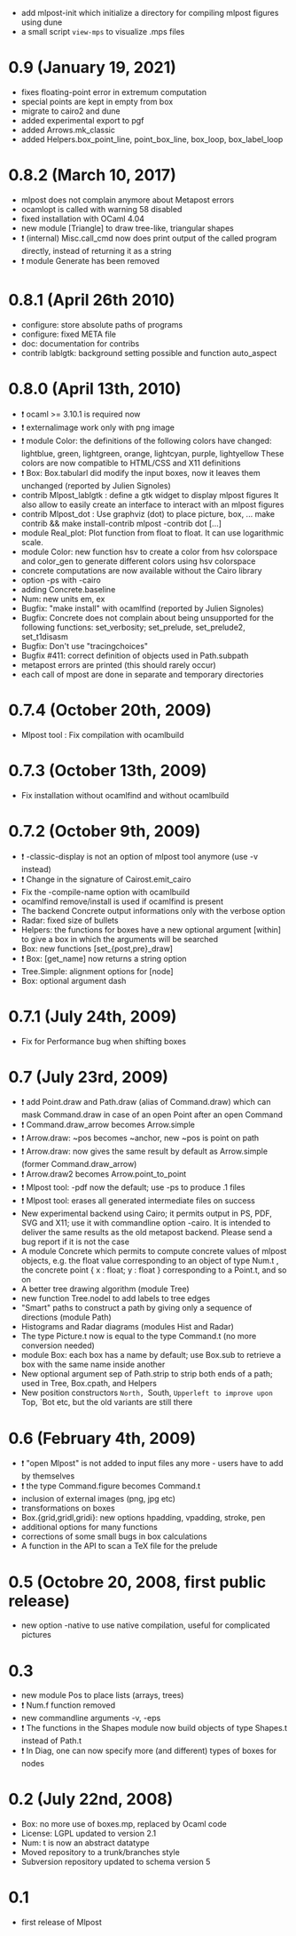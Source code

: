 
  - add mlpost-init which initialize a directory for compiling mlpost figures using dune
  - a small script `view-mps` to visualize .mps files

# 0.9 (January 19, 2021)
  - fixes floating-point error in extremum computation
  - special points are kept in empty from box
  - migrate to cairo2 and dune
  - added experimental export to pgf
  - added Arrows.mk_classic
  - added Helpers.box_point_line, point_box_line, box_loop, box_label_loop

# 0.8.2 (March 10, 2017)
  - mlpost does not complain anymore about Metapost errors
  - ocamlopt is called with warning 58 disabled
  - fixed installation with OCaml 4.04
  - new module [Triangle] to draw tree-like, triangular shapes
  - :exclamation: (internal) Misc.call_cmd now does print output of
    the called program directly, instead of returning it as a string
  - :exclamation: module Generate has been removed

# 0.8.1 (April 26th 2010)
  - configure: store absolute paths of programs
  - configure: fixed META file
  - doc: documentation for contribs
  - contrib lablgtk: background setting possible and function auto_aspect

# 0.8.0 (April 13th, 2010)
  - :exclamation: ocaml >= 3.10.1 is required now
  - :exclamation: externalimage work only with png image
  - :exclamation: module Color: the definitions of the following
  colors have changed: lightblue, green, lightgreen, orange,
  lightcyan, purple, lightyellow These colors are now compatible to
  HTML/CSS and X11 definitions
  - :exclamation: Box: Box.tabularl did modify the input boxes, now it
  leaves them unchanged (reported by Julien Signoles)
  - contrib Mlpost_lablgtk : define a gtk widget to display mlpost
  figures It also allow to easily create an interface to interact with
  an mlpost figures
  - contrib Mlpost_dot : Use graphviz (dot) to place picture, box, ...
    make contrib && make install-contrib
    mlpost -contrib dot [...]
  - module Real_plot: Plot function from float to float. It can use
      logarithmic scale.
  - module Color: new function hsv to create a color from hsv
  colorspace and color_gen to generate different colors using hsv
  colorspace
  - concrete computations are now available without the Cairo library
  - option -ps with -cairo
  - adding Concrete.baseline
  - Num: new units em, ex
  - Bugfix: "make install" with ocamlfind (reported by Julien Signoles)
  - Bugfix: Concrete does not complain about being unsupported for the following
  functions: set_verbosity; set_prelude, set_prelude2, set_t1disasm
  - Bugfix: Don't use "tracingchoices"
  - Bugfix #411: correct definition of objects used in Path.subpath
  - metapost errors are printed (this should rarely occur)
  - each call of mpost are done in separate and temporary directories


# 0.7.4 (October 20th, 2009)
  - Mlpost tool : Fix compilation with ocamlbuild

# 0.7.3 (October 13th, 2009)
  - Fix installation without ocamlfind and without ocamlbuild

# 0.7.2 (October 9th, 2009)
  - :exclamation: -classic-display is not an option of mlpost tool
    anymore (use -v instead)
  - :exclamation: Change in the signature of Cairost.emit_cairo
  - Fix the -compile-name option with ocamlbuild
  - ocamlfind remove/install is used if ocamlfind is present
  - The backend Concrete output informations only with the verbose option
  - Radar: fixed size of bullets
  - Helpers: the functions for boxes have a new optional argument
  [within] to give a box in which the arguments will be searched
  - Box: new functions [set_{post,pre}_draw]
  - :exclamation: Box: [get_name] now returns a string option
  - Tree.Simple: alignment options for [node]
  - Box: optional argument dash

# 0.7.1 (July 24th, 2009)
  - Fix for Performance bug when shifting boxes

# 0.7 (July 23rd, 2009)
  - :exclamation: add Point.draw and Path.draw (alias of Command.draw)
  which can mask Command.draw in case of an open Point after an open
  Command
  - :exclamation: Command.draw_arrow becomes Arrow.simple
  - :exclamation: Arrow.draw: ~pos becomes ~anchor, new ~pos is point on path
  - :exclamation: Arrow.draw: now gives the same result by default as
  Arrow.simple (former Command.draw_arrow)
  - :exclamation: Arrow.draw2 becomes Arrow.point_to_point
  - :exclamation: Mlpost tool: -pdf now the default; use -ps to
    produce .1 files
  - :exclamation: Mlpost tool: erases all generated intermediate files
    on success
  - New experimental backend using Cairo; it permits output in PS,
  PDF, SVG and X11; use it with commandline option -cairo. It is
  intended to deliver the same results as the old metapost
  backend. Please send a bug report if it is not the case
  - A module Concrete which permits to compute concrete values of
  mlpost objects, e.g. the float value corresponding to an object of
  type Num.t , the concrete point { x : float; y : float }
  corresponding to a Point.t, and so on
  - A better tree drawing algorithm (module Tree)
  - new function Tree.nodel to add labels to tree edges
  - "Smart" paths to construct a path by giving only a sequence of
  directions (module Path)
  - Histograms and Radar diagrams (modules Hist and Radar)
  - The type Picture.t now is equal to the type Command.t (no more
  conversion needed)
  - module Box: each box has a name by default; use Box.sub to retrieve a box
  with the same name inside another
  - New optional argument sep of Path.strip to strip both ends of a path; used
  in Tree, Box.cpath, and Helpers
  - New position constructors `North, `South, `Upperleft to improve
  upon `Top, `Bot etc, but the old variants are still there

# 0.6 (February 4th, 2009)
  - :exclamation: "open Mlpost" is not added to input files any more -
  users have to add by themselves
  - :exclamation: the type Command.figure becomes Command.t
  - inclusion of external images (png, jpg etc)
  - transformations on boxes
  - Box.{grid,gridl,gridi}: new options hpadding, vpadding, stroke, pen
  - additional options for many functions
  - corrections of some small bugs in box calculations
  - A function in the API to scan a TeX file for the prelude

# 0.5 (Octobre 20, 2008, first public release)
  - new option -native to use native compilation, useful for
    complicated pictures

# 0.3
  - new module Pos to place lists (arrays, trees)
  - :exclamation: Num.f function removed
  - new commandline arguments -v, -eps
  - :exclamation: The functions in the Shapes module now build objects
  of type Shapes.t instead of Path.t
  - :exclamation: In Diag, one can now specify more (and different)
    types of boxes for nodes

# 0.2 (July 22nd, 2008)
  - Box: no more use of boxes.mp, replaced by Ocaml code
  - License: LGPL updated to version 2.1
  - Num: t is now an abstract datatype
  - Moved repository to a trunk/branches style
  - Subversion repository updated to schema version 5

# 0.1
  - first release of Mlpost

